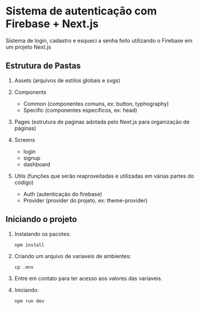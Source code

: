 # Sistema de autenticação com Firebase + Next.js

Sistema de login, cadastro e esqueci a senha feito utilizando o Firebase em um projeto Next.js

## Estrutura de Pastas

1. Assets (arquivos de estilos globais e svgs)

2. Components

    - Common (componentes comuns, ex: button, typhography)
    - Specific (componentes especificos, ex: head)

3. Pages (estrutura de paginas adotada pelo Next.js para organização de páginas)

4. Screens

    - login
    - signup
    - dashboard

5. Utils (funções que serão reaproveitadas e utilizadas em várias partes do código)

    - Auth (autenticação do firebase)
    - Provider (provider do projeto, ex: theme-provider)

## Iniciando o projeto

1. Instalando os pacotes:

    ```npm install```

2. Criando um arquivo de variaveis de ambientes:

    ```cp .env```

3. Entre em contato para ter acesso aos valores das variaveis.

4. Iniciando:

    ```npm run dev```
